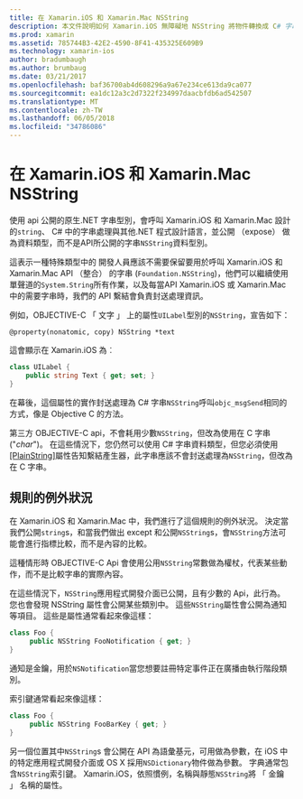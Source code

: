 ```yaml
---
title: 在 Xamarin.iOS 和 Xamarin.Mac NSString
description: 本文件說明如何 Xamarin.iOS 無障礙地 NSString 將物件轉換成 C# 字串物件，這不會發生時。
ms.prod: xamarin
ms.assetid: 785744B3-42E2-4590-8F41-435325E609B9
ms.technology: xamarin-ios
author: bradumbaugh
ms.author: brumbaug
ms.date: 03/21/2017
ms.openlocfilehash: baf36700ab4d608296a9a67e234ce613da9ca077
ms.sourcegitcommit: ea1dc12a3c2d7322f234997daacbfdb6ad542507
ms.translationtype: MT
ms.contentlocale: zh-TW
ms.lasthandoff: 06/05/2018
ms.locfileid: "34786086"
---
```

# <a name="nsstring-in-xamarinios-and-xamarinmac"></a>在 Xamarin.iOS 和 Xamarin.Mac NSString

使用 api 公開的原生.NET 字串型別，會呼叫 Xamarin.iOS 和 Xamarin.Mac 設計的`string`、 C# 中的字串處理與其他.NET 程式設計語言，並公開 （expose） 做為資料類型，而不是API所公開的字串`NSString`資料型別。

這表示一種特殊類型中的 開發人員應該不需要保留要用於呼叫 Xamarin.iOS 和 Xamarin.Mac API （整合） 的字串 (`Foundation.NSString`)，他們可以繼續使用單聲道的`System.String`所有作業，以及每當API Xamarin.iOS 或 Xamarin.Mac 中的需要字串時，我們的 API 繫結會負責封送處理資訊。

例如，OBJECTIVE-C 「 文字 」 上的屬性`UILabel`型別的`NSString`，宣告如下：

```objc
@property(nonatomic, copy) NSString *text
```

這會顯示在 Xamarin.iOS 為︰

```csharp
class UILabel {
    public string Text { get; set; }
}
```

在幕後，這個屬性的實作封送處理為 C# 字串`NSString`呼叫`objc_msgSend`相同的方式，像是 Objective C 的方法。

第三方 OBJECTIVE-C api，不會耗用少數`NSString`，但改為使用在 C 字串 ("*char*")。 在這些情況下，您仍然可以使用 C# 字串資料類型，但您必須使用[[PlainString]](~/cross-platform/macios/binding/objective-c-libraries.md)屬性告知繫結產生器，此字串應該不會封送處理為`NSString`，但改為在 C 字串。

 <a name="Exceptions_to_the_Rule" />

## <a name="exceptions-to-the-rule"></a>規則的例外狀況

在 Xamarin.iOS 和 Xamarin.Mac 中，我們進行了這個規則的例外狀況。 決定當我們公開`string`s，和當我們做出 except 和公開`NSString`s，會`NSString`方法可能會進行指標比較，而不是內容的比較。

這種情形時 OBJECTIVE-C Api 會使用公用`NSString`常數做為權杖，代表某些動作，而不是比較字串的實際內容。

在這些情況下，`NSString`應用程式開發介面已公開，且有少數的 Api，此行為。 您也會發現 NSString 屬性會公開某些類別中。 這些`NSString`屬性會公開為通知等項目。 這些是屬性通常看起來像這樣：

```csharp
class Foo {
     public NSString FooNotification { get; }
}
```
通知是金鑰，用於`NSNotification`當您想要註冊特定事件正在廣播由執行階段類別。

索引鍵通常看起來像這樣：

```csharp
class Foo {
     public NSString FooBarKey { get; }
}
```

另一個位置其中`NSString`s 會公開在 API 為語彙基元，可用做為參數，在 iOS 中的特定應用程式開發介面或 OS X 採用`NSDictionary`物件做為參數。 字典通常包含`NSString`索引鍵。 Xamarin.iOS，依照慣例，名稱與靜態`NSString`將 「 金鑰 」 名稱的屬性。
